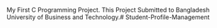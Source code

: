 My First C Programming Project. This Project Submitted to Bangladesh University of Business and Technology.# Student-Profile-Management
